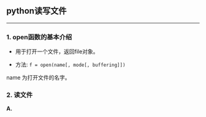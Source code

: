 ## python读写文件

---

### 1. open函数的基本介绍

- 用于打开一个文件，返回file对象。

- 方法: `f = open(name[, mode[, buffering]])`

name 为打开文件的名字。

### 2. 读文件

**A.** 